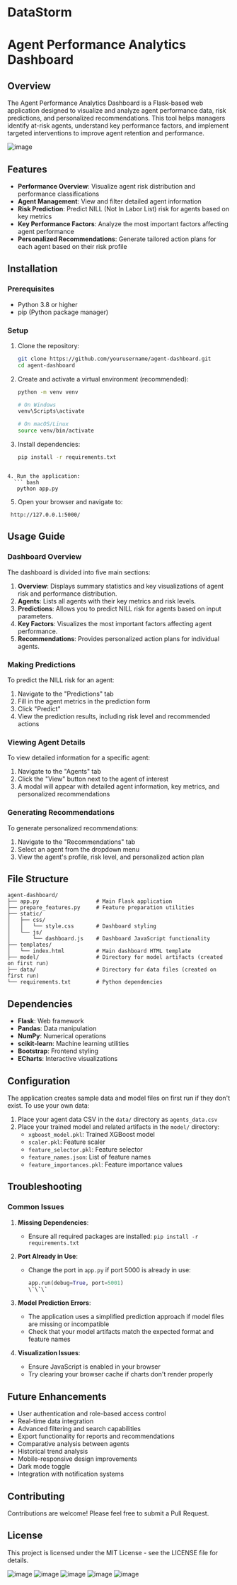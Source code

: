 # DataStorm

# Agent Performance Analytics Dashboard

## Overview

The Agent Performance Analytics Dashboard is a Flask-based web application designed to visualize and analyze agent performance data, risk predictions, and personalized recommendations. This tool helps managers identify at-risk agents, understand key performance factors, and implement targeted interventions to improve agent retention and performance.

![image](https://github.com/user-attachments/assets/86c6b435-78a3-43e4-b03a-795b468a21e7)

## Features

- **Performance Overview**: Visualize agent risk distribution and performance classifications
- **Agent Management**: View and filter detailed agent information
- **Risk Prediction**: Predict NILL (Not In Labor List) risk for agents based on key metrics
- **Key Performance Factors**: Analyze the most important factors affecting agent performance
- **Personalized Recommendations**: Generate tailored action plans for each agent based on their risk profile

## Installation

### Prerequisites

- Python 3.8 or higher
- pip (Python package manager)

### Setup

1. Clone the repository:
   ```bash
   git clone https://github.com/yourusername/agent-dashboard.git
   cd agent-dashboard
   ```

2. Create and activate a virtual environment (recommended):
   ```bash
   python -m venv venv
   
   # On Windows
   venv\Scripts\activate
   
   # On macOS/Linux
   source venv/bin/activate
   ```

3. Install dependencies:
   ```bash
   pip install -r requirements.txt
```

4. Run the application:
  ``` bash
   python app.py
  ```

5. Open your browser and navigate to:
  ```
   http://127.0.0.1:5000/
   ```

## Usage Guide

### Dashboard Overview

The dashboard is divided into five main sections:

1. **Overview**: Displays summary statistics and key visualizations of agent risk and performance distribution.
2. **Agents**: Lists all agents with their key metrics and risk levels.
3. **Predictions**: Allows you to predict NILL risk for agents based on input parameters.
4. **Key Factors**: Visualizes the most important factors affecting agent performance.
5. **Recommendations**: Provides personalized action plans for individual agents.

### Making Predictions

To predict the NILL risk for an agent:

1. Navigate to the "Predictions" tab
2. Fill in the agent metrics in the prediction form
3. Click "Predict"
4. View the prediction results, including risk level and recommended actions

### Viewing Agent Details

To view detailed information for a specific agent:

1. Navigate to the "Agents" tab
2. Click the "View" button next to the agent of interest
3. A modal will appear with detailed agent information, key metrics, and personalized recommendations

### Generating Recommendations

To generate personalized recommendations:

1. Navigate to the "Recommendations" tab
2. Select an agent from the dropdown menu
3. View the agent's profile, risk level, and personalized action plan

## File Structure

```
agent-dashboard/
├── app.py                  # Main Flask application
├── prepare_features.py     # Feature preparation utilities
├── static/
│   ├── css/
│   │   └── style.css       # Dashboard styling
│   └── js/
│       └── dashboard.js    # Dashboard JavaScript functionality
├── templates/
│   └── index.html          # Main dashboard HTML template
├── model/                  # Directory for model artifacts (created on first run)
├── data/                   # Directory for data files (created on first run)
└── requirements.txt        # Python dependencies
```

## Dependencies

- **Flask**: Web framework
- **Pandas**: Data manipulation
- **NumPy**: Numerical operations
- **scikit-learn**: Machine learning utilities
- **Bootstrap**: Frontend styling
- **ECharts**: Interactive visualizations

## Configuration

The application creates sample data and model files on first run if they don't exist. To use your own data:

1. Place your agent data CSV in the `data/` directory as `agents_data.csv`
2. Place your trained model and related artifacts in the `model/` directory:
   - `xgboost_model.pkl`: Trained XGBoost model
   - `scaler.pkl`: Feature scaler
   - `feature_selector.pkl`: Feature selector
   - `feature_names.json`: List of feature names
   - `feature_importances.pkl`: Feature importance values

## Troubleshooting

### Common Issues

1. **Missing Dependencies**:
   - Ensure all required packages are installed: `pip install -r requirements.txt`

2. **Port Already in Use**:
   - Change the port in `app.py` if port 5000 is already in use:
     ```python
     app.run(debug=True, port=5001)
     \`\`\`

3. **Model Prediction Errors**:
   - The application uses a simplified prediction approach if model files are missing or incompatible
   - Check that your model artifacts match the expected format and feature names

4. **Visualization Issues**:
   - Ensure JavaScript is enabled in your browser
   - Try clearing your browser cache if charts don't render properly

## Future Enhancements

- User authentication and role-based access control
- Real-time data integration
- Advanced filtering and search capabilities
- Export functionality for reports and recommendations
- Comparative analysis between agents
- Historical trend analysis
- Mobile-responsive design improvements
- Dark mode toggle
- Integration with notification systems

## Contributing

Contributions are welcome! Please feel free to submit a Pull Request.

## License

This project is licensed under the MIT License - see the LICENSE file for details.

![image](https://github.com/user-attachments/assets/547d570a-577f-4f42-b90d-f5648e20de14)
![image](https://github.com/user-attachments/assets/236925a6-fe01-442b-8a49-4c2ee0e02287)
![image](https://github.com/user-attachments/assets/bff452ee-1444-41a9-8612-2309289301c6)
![image](https://github.com/user-attachments/assets/ef86f4f8-807a-449f-bdfb-88d86c25de91)
![image](https://github.com/user-attachments/assets/ed1c4481-5474-4990-8965-c81b613feae9)




